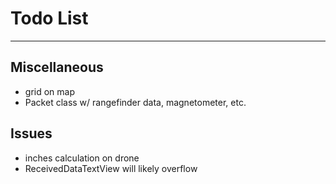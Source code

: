# Todo List

---

## Miscellaneous
* grid on map
* Packet class w/ rangefinder data, magnetometer, etc.

## Issues
* inches calculation on drone
* ReceivedDataTextView will likely overflow
